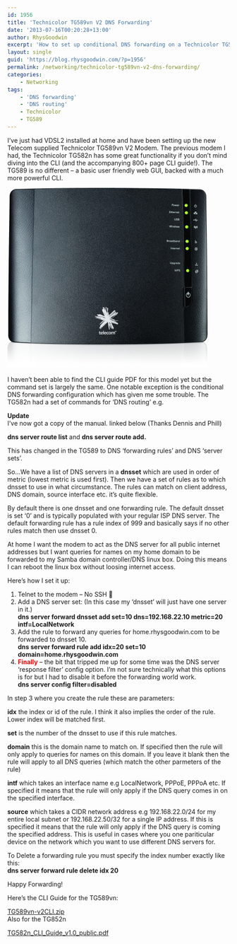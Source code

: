 ```yaml
---
id: 1956
title: 'Technicolor TG589vn V2 DNS Forwarding'
date: '2013-07-16T00:20:28+13:00'
author: RhysGoodwin
excerpt: 'How to set up conditional DNS forwarding on a Technicolor TG589vn V2 VDSL Router/Modem '
layout: single
guid: 'https://blog.rhysgoodwin.com/?p=1956'
permalink: /networking/technicolor-tg589vn-v2-dns-forwarding/
categories:
    - Networking
tags:
    - 'DNS forwarding'
    - 'DNS routing'
    - Technicolor
    - TG589
---
```


I’ve just had VDSL2 installed at home and have been setting up the new Telecom supplied Technicolor TG589vn V2 Modem. The previous modem I had, the Technicolor TG582n has some great functionality if you don’t mind diving into the CLI (and the accompanying 800+ page CLI guide!). The TG589 is no different – a basic user friendly web GUI, backed with a much more powerful CLI.

[![](/content/uploads/2013/07/technicolor-tg589vn-vdsl-front-large.jpg "technicolor-tg589vn-vdsl-front-large")](/content/uploads/2013/07/technicolor-tg589vn-vdsl-front-large.jpg)

I haven’t been able to find the CLI guide PDF for this model yet but the command set is largely the same. One notable exception is the conditional DNS forwarding configuration which has given me some trouble. The TG582n had a set of commands for ‘DNS routing’ e.g.

**Update**  
I’ve now got a copy of the manual. linked below (Thanks Dennis and Phill)

**dns server route list** and **dns server route add.**

This has changed in the TG589 to DNS ‘forwarding rules’ and DNS ‘server sets’.

So…We have a list of DNS servers in a **dnsset** which are used in order of metric (lowest metric is used first). Then we have a set of rules as to which dnsset to use in what circumstance. The rules can match on client address, DNS domain, source interface etc. it’s quite flexible.

By default there is one dnsset and one forwarding rule. The default dnsset is set ‘0’ and is typically populated with your regular ISP DNS server. The default forwarding rule has a rule index of 999 and basically says if no other rules match then use dnsset 0.

At home I want the modem to act as the DNS server for all public internet addresses but I want queries for names on my home domain to be forwarded to my Samba domain controller/DNS linux box. Doing this means I can reboot the linux box without loosing internet access.

Here’s how I set it up:

1. Telnet to the modem – No SSH 🙁
2. Add a DNS server set: (In this case my ‘dnsset’ will just have one server in it.)  
    **dns server forward dnsset add set=10 dns=192.168.22.10 metric=20 intf=LocalNetwork**
3. Add the rule to forward any queries for home.rhysgoodwin.com to be forwarded to dnsset 10.  
    **dns server forward rule add idx=20 set=10 domain=home.rhysgoodwin.com**
4. <span style="color: #ff0000;">**Finally** </span>– the bit that tripped me up for some time was the DNS server ‘response filter’ config option. I’m not sure technically what this options is for but I had to disable it before the forwarding world work.  
    **dns server config filter=disabled**

In step 3 where you create the rule these are parameters:

**idx** the index or id of the rule. I think it also implies the order of the rule. Lower index will be matched first.

**set** is the number of the dnsset to use if this rule matches.

**domain** this is the domain name to match on. If specified then the rule will only apply to queries for names on this domain. If you leave it blank then the rule will apply to all DNS queries (which match the other parmeters of the rule)

**intf** which takes an interface name e.g LocalNetwork, PPPoE, PPPoA etc. If specified it means that the rule will only apply if the DNS query comes in on the specified interface.

**source** which takes a CIDR network address e.g 192.168.22.0/24 for my entire local subnet or 192.168.22.50/32 for a single IP address. If this is specified it means that the rule will only apply if the DNS query is coming the specified address. This is useful in cases where you one pariticular device on the network which you want to use different DNS servers for.

To Delete a forwarding rule you must specify the index number exactly like this:  
**dns server forward rule delete idx 20**

Happy Forwarding!

Here’s the CLI Guide for the TG589vn:

[ TG589vn-v2CLI.zip ](/content/uploads/downloads/2014/02/TG589vn-v2CLI.zip "Version 1.0")   
Also for the TG852n

[ TG582n\_CLI\_Guide\_v1.0\_public.pdf  ](/content/uploads/downloads/2013/07/TG582n_CLI_Guide_v1.0_public.pdf "Version 1.0")